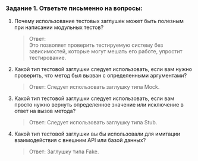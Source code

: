 ### Задание 1. Ответьте письменно на вопросы:

1) Почему использование тестовых заглушек может быть полезным при написании модульных тестов?
   > Ответ:  
   > Это позволяет проверить тестируемую систему без зависимостей, которые могут мешать его работе, упростит тестирование.
2) Какой тип тестовой заглушки следует использовать, если вам нужно проверить, что метод был вызван с определенными аргументами?
   > Ответ: Следует использовать заглушку типа Mock.
3) Какой тип тестовой заглушки следует использовать, если вам просто нужно вернуть определенное значение или исключение в ответ на вызов метода?
   > Ответ: Следует использовать заглушку типа Stub.
4) Какой тип тестовой заглушки вы бы использовали для имитации  взаимодействия с внешним API или базой данных?
   > Ответ: Заглушку типа Fake.